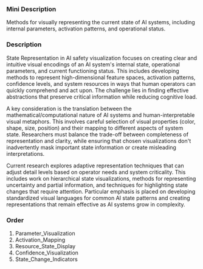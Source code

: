 ### Mini Description

Methods for visually representing the current state of AI systems, including internal parameters, activation patterns, and operational status.

### Description

State Representation in AI safety visualization focuses on creating clear and intuitive visual encodings of an AI system's internal state, operational parameters, and current functioning status. This includes developing methods to represent high-dimensional feature spaces, activation patterns, confidence levels, and system resources in ways that human operators can quickly comprehend and act upon. The challenge lies in finding effective abstractions that preserve critical information while reducing cognitive load.

A key consideration is the translation between the mathematical/computational nature of AI systems and human-interpretable visual metaphors. This involves careful selection of visual properties (color, shape, size, position) and their mapping to different aspects of system state. Researchers must balance the trade-off between completeness of representation and clarity, while ensuring that chosen visualizations don't inadvertently mask important state information or create misleading interpretations.

Current research explores adaptive representation techniques that can adjust detail levels based on operator needs and system criticality. This includes work on hierarchical state visualizations, methods for representing uncertainty and partial information, and techniques for highlighting state changes that require attention. Particular emphasis is placed on developing standardized visual languages for common AI state patterns and creating representations that remain effective as AI systems grow in complexity.

### Order

1. Parameter_Visualization
2. Activation_Mapping
3. Resource_State_Display
4. Confidence_Visualization
5. State_Change_Indicators
